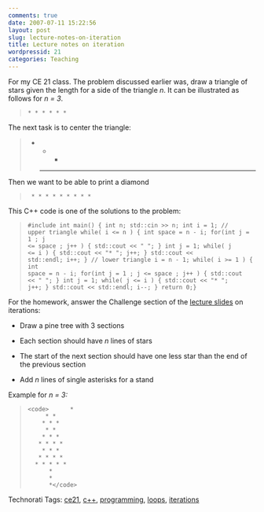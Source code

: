 ```yaml
---
comments: true
date: 2007-07-11 15:22:56
layout: post
slug: lecture-notes-on-iteration
title: Lecture notes on iteration
wordpressid: 21
categories: Teaching
---
```


For my CE 21 class.  The problem discussed earlier was, draw a triangle of stars given the length for a side of the triangle _n_. It can be illustrated as follows for _n = 3_.


> <code>*
>     * *
>     * * *</code>
>     

The next task is to center the triangle:


>   *
>      * *
>     * * *

Then we want to be able to print a diamond


> <code>  *
>      * *
>     * * *
>      * *
>       *</code>

This C++ code is one of the solutions to the problem:


> <code>#include 
>     int main()
>     {
>       int n;
>       std::cin >> n;
>       int i = 1;
>       // upper triangle
>       while( i <= n )
>       {
>         int space = n - i;
>         for(int j = 1 ; j <= space ; j++ )
>         {
>           std::cout << " ";
>         }
>         int j = 1;
>         while( j <= i )
>         {
>           std::cout << "* ";
>           j++;
>         }
>         std::cout << std::endl;
>         i++;
>       }
>       // lower triangle
>       i = n - 1;
>       while( i >= 1 )
>       {
>         int space = n - i;
>         for(int j = 1 ; j <= space ; j++ )
>         {
>           std::cout << " ";
>         }
>         int j = 1;
>         while( j <= i )
>         {
>           std::cout << "* ";
>           j++;
>         }
>         std::cout << std::endl;
>         i--;
>       }
>       return 0;}</code>
> 
> 



For the homework, answer the Challenge section of the [lecture slides](http://allan.88-mph.net/pub/teaching/03-iteration.odp) on iterations:



	
  * Draw a pine tree with 3 sections

	
  * Each section should have _n_ lines of stars

	
  * The start of the next section should have one less star than the end of the previous section

	
  * Add _n_ lines of single asterisks for a stand


Example for _n = 3:_


> 

>     
>     <code>      *
>          * *
>         * * *
>          * *
>         * * *
>        * * * *
>         * * *
>        * * * *
>       * * * * *
>           *
>           *
>           *</code>
> 
> 



Technorati Tags: [ce21](http://technorati.com/tag/ce21), [c++](http://technorati.com/tag/c++), [programming](http://technorati.com/tag/programming), [loops](http://technorati.com/tag/loops), [iterations](http://technorati.com/tag/iterations)
